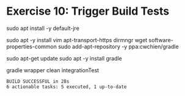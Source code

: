 # Exercise 10: Trigger Build Tests

sudo apt install -y default-jre


sudo apt -y install vim apt-transport-https dirmngr wget software-properties-common
sudo add-apt-repository -y ppa:cwchien/gradle

sudo apt-get update
sudo apt -y install gradle

gradle wrapper clean integrationTest

~~~
BUILD SUCCESSFUL in 28s
6 actionable tasks: 5 executed, 1 up-to-date
~~~
